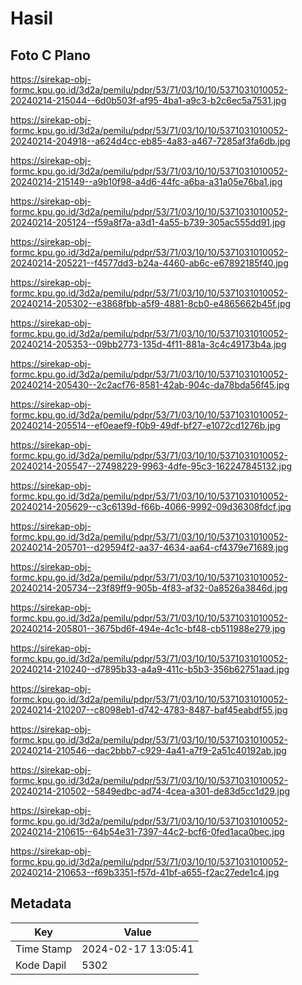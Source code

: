 # Hasil

## Foto C Plano

https://sirekap-obj-formc.kpu.go.id/3d2a/pemilu/pdpr/53/71/03/10/10/5371031010052-20240214-215044--6d0b503f-af95-4ba1-a9c3-b2c6ec5a7531.jpg

https://sirekap-obj-formc.kpu.go.id/3d2a/pemilu/pdpr/53/71/03/10/10/5371031010052-20240214-204918--a624d4cc-eb85-4a83-a467-7285af3fa6db.jpg

https://sirekap-obj-formc.kpu.go.id/3d2a/pemilu/pdpr/53/71/03/10/10/5371031010052-20240214-215149--a9b10f98-a4d6-44fc-a6ba-a31a05e76ba1.jpg

https://sirekap-obj-formc.kpu.go.id/3d2a/pemilu/pdpr/53/71/03/10/10/5371031010052-20240214-205124--f59a8f7a-a3d1-4a55-b739-305ac555dd91.jpg

https://sirekap-obj-formc.kpu.go.id/3d2a/pemilu/pdpr/53/71/03/10/10/5371031010052-20240214-205221--f4577dd3-b24a-4460-ab6c-e67892185f40.jpg

https://sirekap-obj-formc.kpu.go.id/3d2a/pemilu/pdpr/53/71/03/10/10/5371031010052-20240214-205302--e3868fbb-a5f9-4881-8cb0-e4865662b45f.jpg

https://sirekap-obj-formc.kpu.go.id/3d2a/pemilu/pdpr/53/71/03/10/10/5371031010052-20240214-205353--09bb2773-135d-4f11-881a-3c4c49173b4a.jpg

https://sirekap-obj-formc.kpu.go.id/3d2a/pemilu/pdpr/53/71/03/10/10/5371031010052-20240214-205430--2c2acf76-8581-42ab-904c-da78bda56f45.jpg

https://sirekap-obj-formc.kpu.go.id/3d2a/pemilu/pdpr/53/71/03/10/10/5371031010052-20240214-205514--ef0eaef9-f0b9-49df-bf27-e1072cd1276b.jpg

https://sirekap-obj-formc.kpu.go.id/3d2a/pemilu/pdpr/53/71/03/10/10/5371031010052-20240214-205547--27498229-9963-4dfe-95c3-162247845132.jpg

https://sirekap-obj-formc.kpu.go.id/3d2a/pemilu/pdpr/53/71/03/10/10/5371031010052-20240214-205629--c3c6139d-f66b-4066-9992-09d36308fdcf.jpg

https://sirekap-obj-formc.kpu.go.id/3d2a/pemilu/pdpr/53/71/03/10/10/5371031010052-20240214-205701--d29594f2-aa37-4634-aa64-cf4379e71689.jpg

https://sirekap-obj-formc.kpu.go.id/3d2a/pemilu/pdpr/53/71/03/10/10/5371031010052-20240214-205734--23f89ff9-905b-4f83-af32-0a8526a3846d.jpg

https://sirekap-obj-formc.kpu.go.id/3d2a/pemilu/pdpr/53/71/03/10/10/5371031010052-20240214-205801--3675bd6f-494e-4c1c-bf48-cb511988e279.jpg

https://sirekap-obj-formc.kpu.go.id/3d2a/pemilu/pdpr/53/71/03/10/10/5371031010052-20240214-210240--d7895b33-a4a9-411c-b5b3-356b62751aad.jpg

https://sirekap-obj-formc.kpu.go.id/3d2a/pemilu/pdpr/53/71/03/10/10/5371031010052-20240214-210207--c8098eb1-d742-4783-8487-baf45eabdf55.jpg

https://sirekap-obj-formc.kpu.go.id/3d2a/pemilu/pdpr/53/71/03/10/10/5371031010052-20240214-210546--dac2bbb7-c929-4a41-a7f9-2a51c40192ab.jpg

https://sirekap-obj-formc.kpu.go.id/3d2a/pemilu/pdpr/53/71/03/10/10/5371031010052-20240214-210502--5849edbc-ad74-4cea-a301-de83d5cc1d29.jpg

https://sirekap-obj-formc.kpu.go.id/3d2a/pemilu/pdpr/53/71/03/10/10/5371031010052-20240214-210615--64b54e31-7397-44c2-bcf6-0fed1aca0bec.jpg

https://sirekap-obj-formc.kpu.go.id/3d2a/pemilu/pdpr/53/71/03/10/10/5371031010052-20240214-210653--f69b3351-f57d-41bf-a655-f2ac27ede1c4.jpg


## Metadata

| Key        | Value               |
| ---------- | ------------------- |
| Time Stamp | 2024-02-17 13:05:41 |
| Kode Dapil | 5302                |



